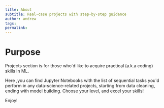 ```yaml
---
title: About
subtitle: Real-case projects with step-by-step guidance
author: andrew
tags:
permalink:
---
```


# Purpose
Projects section is for those who'd like to acquire practical (a.k.a coding) skills in ML. 

Here ,you can find Jupyter Notebooks with the list of sequential tasks you'd perform in any data-science-related projects, starting from data cleaning, ending with model building. Choose your level, and excel your skills!

Enjoy!